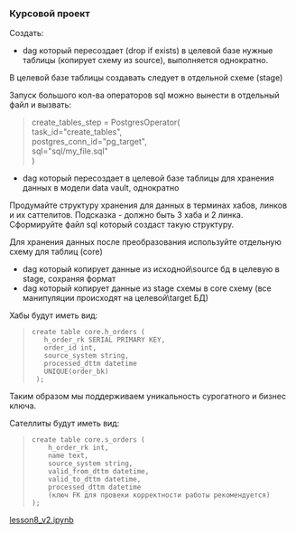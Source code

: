 ### Курсовой проект
Создать:
- dag который пересоздает (drop if exists) в целевой базе нужные таблицы (копирует схему из source), выполняется однократно.

В целевой базе таблицы создавать следует в отдельной схеме (stage)

Запуск большого кол-ва операторов sql можно вынести в отдельный файл и вызвать:<br>
>    create_tables_step = PostgresOperator(<br>
>      task_id="create_tables",<br>
>      postgres_conn_id="pg_target",<br>
>      sql="sql/my_file.sql"<br>
>      )

- dag который пересоздает в целевой базе таблицы для хранения данных в модели data vault, однократно

Продумайте структуру хранения для данных в терминах хабов, линков и их саттелитов. Подсказка - должно быть 3 хаба и 2 линка.
Сформируйте файл sql который создаст такую структуру.

Для хранения данных после преобразования используйте отдельную схему для таблиц (core)
- dag который копирует данные из исходной\source бд в целевую в stage, сохраняя формат
- dag который копирует данные из stage схемы в core схему (все манипуляции происходят на целевой\target БД)

Хабы будут иметь вид:

>     create table core.h_orders ( 
>        h_order_rk SERIAL PRIMARY KEY,
>        order_id int,
>        source_system string,
>        processed_dttm datetime
>        UNIQUE(order_bk)
>      );

Таким образом мы поддерживаем уникальность сурогатного и бизнес ключа.

Сателлиты будут иметь вид:
>     create table core.s_orders (
>         h_order_rk int,
>         name text,
>         source_system string,
>         valid_from_dttm datetime,
>         valid_to_dttm datetime,
>         processed_dttm datetime
>         (ключ FK для провеки корректности работы рекомендуется)
>     );

[lesson8_v2.ipynb](https://drive.google.com/file/d/1OMKHY6mBkkf3BZok7Rsc1iUPxH3G-A_l/view?usp=sharing)
